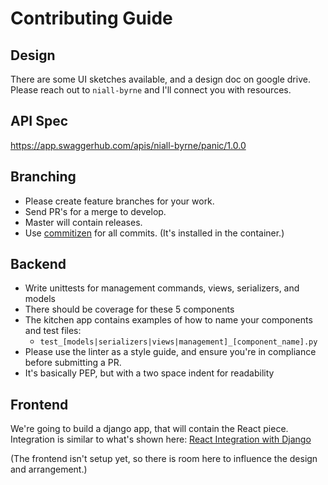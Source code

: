 # Contributing Guide

## Design

There are some UI sketches available, and a design doc on google drive.
Please reach out to `niall-byrne` and I'll connect you with resources.

## API Spec

https://app.swaggerhub.com/apis/niall-byrne/panic/1.0.0

## Branching

- Please create feature branches for your work.
- Send PR's for a merge to develop.
- Master will contain releases.
- Use [commitizen](https://github.com/commitizen/cz-cli) for all commits. (It's installed in the container.)

## Backend

- Write unittests for management commands, views, serializers, and models
- There should be coverage for these 5 components
- The kitchen app contains examples of how to name your components and test files:
    - `test_[models|serializers|views|management]_[component_name].py`
- Please use the linter as a style guide, and ensure you're in compliance before submitting a PR.
- It's basically PEP, but with a two space indent for readability

## Frontend

We're going to build a django app, that will contain the React piece.
Integration is similar to what's shown here:
[React Integration with Django](https://www.valentinog.com/blog/drf/)

(The frontend isn't setup yet, so there is room here to influence the design and arrangement.)
